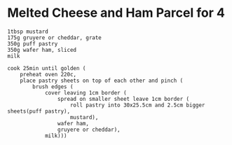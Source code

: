 Melted Cheese and Ham Parcel for 4
==================================

    1tbsp mustard
    175g gruyere or cheddar, grate
    350g puff pastry
    350g wafer ham, sliced
    milk

    cook 25min until golden (
        preheat oven 220c,
        place pastry sheets on top of each other and pinch (
            brush edges (
                cover leaving 1cm border (
                    spread on smaller sheet leave 1cm border (
                        roll pastry into 30x25.5cm and 2.5cm bigger sheets(puff pastry),
                        mustard),
                    wafer ham,
                    gruyere or cheddar),
                milk)))
